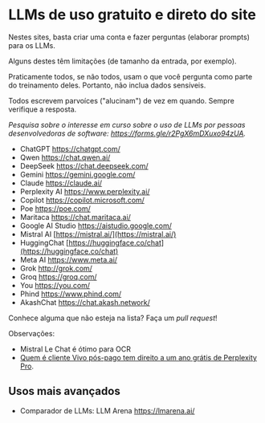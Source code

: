 # LLMs de uso gratuito e direto do site

Nestes sites, basta criar uma conta e fazer perguntas (elaborar prompts) para os LLMs.

Alguns destes têm limitações (de tamanho da entrada, por exemplo). 

Praticamente todos, se não todos, usam o que você pergunta como parte do treinamento deles. Portanto, não inclua dados sensíveis.

Todos escrevem parvoíces ("alucinam") de vez em quando. Sempre verifique a resposta.

_Pesquisa sobre o interesse em curso sobre o uso de LLMs por pessoas desenvolvedoras de software: <https://forms.gle/r2PgX6mDXuxo94zUA>._ 

- ChatGPT <https://chatgpt.com/>
- Qwen <https://chat.qwen.ai/>
- DeepSeek <https://chat.deepseek.com/>
- Gemini <https://gemini.google.com/>
- Claude <https://claude.ai/>
- Perplexity AI <https://www.perplexity.ai/>
- Copilot <https://copilot.microsoft.com/>
- Poe <https://poe.com/>
- Maritaca <https://chat.maritaca.ai/>
- Google AI Studio <https://aistudio.google.com/>
- Mistral AI [https://mistral.ai/](https://mistral.ai/)  
- HuggingChat [https://huggingface.co/chat](https://huggingface.co/chat)
- Meta AI <https://www.meta.ai/>
- Grok <http://grok.com/>
- Groq <https://groq.com/>
- You <https://you.com/>
- Phind <https://www.phind.com/>
- AkashChat <https://chat.akash.network/>

Conhece alguma que não esteja na lista? Faça um _pull request_!

Observações:
- Mistral Le Chat é ótimo para OCR
- [Quem é cliente Vivo pós-pago tem direito a um ano grátis de Perplexity Pro](https://www.mobiletime.com.br/noticias/01/11/2024/vivo-perplexity-pro/#:~:text=Com%20exclusividade%20ao%20Mobile%20Time,pago%20e%20da%20Internet%20fixa.).

## Usos mais avançados

- Comparador de LLMs: LLM Arena <https://lmarena.ai/>


<!-- 
- Llama [https://llama.meta.com/](https://llama.meta.com/)
- Ollama [https://ollama.com/](https://ollama.com/)
- KoboldAI [https://koboldai.org/](https://koboldai.org/)
- Bard [https://bard.google.com/](https://bard.google.com/)
- Pi [https://www.inflection.ai/](https://www.inflection.ai/)
- Falcon [https://falconllm.tii.ae/](https://falconllm.tii.ae/)
- Vicuna [https://lmsys.org/blog/](https://lmsys.org/blog/)
- OpenAssistant [https://open-assistant.io/](https://open-assistant.io/)
- PaLM 2 [https://developers.generativeai.google/](https://developers.generativeai.google/)
- Dolly [https://www.databricks.com/](https://www.databricks.com/)
- Cohere Generate [https://cohere.com/](https://cohere.com/)
- YouChat [https://you.com/chat](https://you.com/chat)
- GPT4All [https://gpt4all.io/](https://gpt4all.io/)
- Jailbreak Chat [https://jailbreak.chat/](https://jailbreak.chat/)
- Xwin-LM [https://xwinlm.com/](https://xwinlm.com/)
- StableLM [https://stability.ai/](https://stability.ai/)
- MosaicML MPT – [https://www.mosaicml.com/](https://www.mosaicml.com/)
- Jan AI – [https://www.jan.ai/](https://www.jan.ai/)
- MyShell – [https://myshell.ai/](https://myshell.ai/)

## Repositórios 

- Alpaca [https://github.com/tatsu-lab/stanford\_alpaca](https://github.com/tatsu-lab/stanford_alpaca)
- WizardLM [https://github.com/nlpxucan/WizardLM](https://github.com/nlpxucan/WizardLM)

-->

